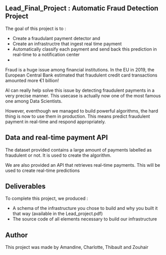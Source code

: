 ## Lead_Final_Project : Automatic Fraud Detection Project

The goal of this project is to :
- Create a fraudulant payment detector and 
- Create an infrastructre that ingest real time payment
- Automatically classify each payment and send back this prediction in real-time to a notification center
- 
Fraud is a huge issue among financial institutions. In the EU in 2019, the European Central Bank estimated that fraudulent credit card transactions amounted more €1 billion! 

AI can really help solve this issue by detecting fraudulent payments in a very precise manner. This usecase is actually now one of the most famous one among Data Scientists.

However, eventhough we managed to build powerful algorithms, the hard thing is now to use them in production. This means predict fraudulent payment in real-time and respond appropriately.

## Data and real-time payment API
The dataset provided contains a large amount of payments labelled as fraudulent or not. It is used to create the algorithm.

We are also provided an API that retrieves real-time payments. This will be used to create real-time predictions

## Deliverables 

To complete this project, we produced :

- A schema of the infrastructure you chose to build and why you built it that way (available in the Lead_project.pdf)
- The source code of all elements necessary to build our infrastructure

## Author
This project was made by Amandine, Charlotte, Thibault and Zouhair
